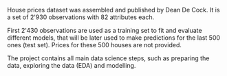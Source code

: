 House prices dataset was assembled and published by Dean De Cock. It is a set of 2'930 observations with 82 attributes each. 

First 2'430 observations are used as a training set to fit and evaluate different models, that will be later used to make predictions for the last 500 ones (test set). Prices for these 500 houses are not provided.

The project contains all main data science steps, such as preparing the data, exploring the data (EDA) and modelling.

